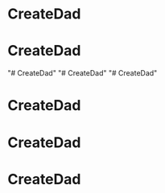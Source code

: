 # CreateDad
# CreateDad
"# CreateDad" 
"# CreateDad" 
"# CreateDad" 
# CreateDad
# CreateDad
# CreateDad
